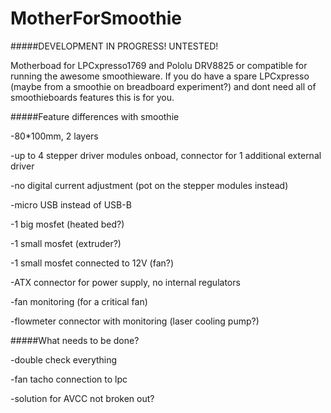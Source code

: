 # MotherForSmoothie

#####DEVELOPMENT IN PROGRESS! UNTESTED!

Motherboad for LPCxpresso1769 and Pololu DRV8825 or compatible for running the awesome smoothieware. If you do have a spare LPCxpresso (maybe from a smoothie on breadboard experiment?) and dont need all of smoothieboards features this is for you.

#####Feature differences with smoothie

-80*100mm, 2 layers

-up to 4 stepper driver modules onboad, connector for 1 additional external driver

-no digital current adjustment (pot on the stepper modules instead)

-micro USB instead of USB-B

-1 big mosfet (heated bed?)

-1 small mosfet (extruder?)

-1 small mosfet connected to 12V (fan?)

-ATX connector for power supply, no internal regulators

-fan monitoring (for a critical fan)

-flowmeter connector with monitoring (laser cooling pump?)

#####What needs to be done?

-double check everything

-fan tacho connection to lpc

-solution for AVCC not broken out?
